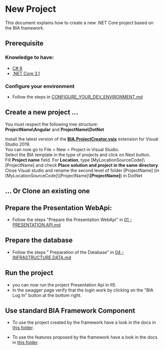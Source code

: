 # New Project
This document explains how to create a new .NET Core project based on the BIA framework.<br/>

## Prerequisite

### Knowledge to have:
* [C# 8](https://docs.microsoft.com/fr-fr/dotnet/csharp/)
* [.NET Core 3.1](https://docs.microsoft.com/fr-fr/dotnet/core/)

### Configure your environment
* Follow the steps in [CONFIGURE_YOUR_DEV_ENVIRONMENT.md](./CONFIGURE_YOUR_DEV_ENVIRONMENT.md)

## Create a new project ...
You must respect the following tree structure:   
**ProjectName\Angular** and **ProjectName\DotNet**    
   
Install the latest version of the **[BIA.ProjectCreator.vsix](../../Docs/BIAExtension)** extension for Visual Studio 2019.  
You can now go to File > New > Project in Visual Studio.  
Select the BIA template in the type of projects and click on Next button.  
Fill **Project name** field. For **Location**, type [MyLocationSourceCode]\\[ProjectName] and check **Place solution and project in the same directory**.  
Close Visual studio and rename the second level of folder [ProjectName] (in [MyLocationSourceCode]\\[ProjectName]\\**[ProjectName]**) in DotNet

## ... Or Clone an existing one

## Prepare the Presentation WebApi:
* Follow the steps "Prepare the Presentation WebApi" in [01 - PRESENTATION.API.md](./Projects/01%20-%20PRESENTATION.API.md)

## Prepare the database
* Follow the steps " Preparation of the Database" in [04 - INFRASTRUCTURE.DATA.md](./Projects/04%20-%20INFRASTRUCTURE.DATA.md)

## Run the project
* you can now run the project Presentation Api in IIS 
* In the swagger page verify that the login work by clicking on the "BIA Log In" button  at the bottom right.

## Use standard BIA Framework Component

* To use the project created by the framework have a look in the docs in [this folder](./Projects).

* To use the features proposed by the framework have a look in the docs in [this folder](./Features).
